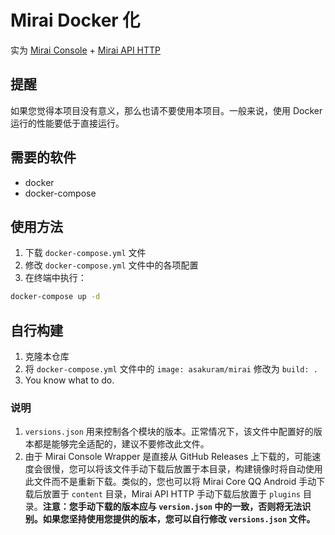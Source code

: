 # Mirai Docker 化 

实为 [Mirai Console](https://github.com/mamoe/mirai-console) + [Mirai API HTTP](https://github.com/mamoe/mirai-api-http)

## 提醒

如果您觉得本项目没有意义，那么也请不要使用本项目。一般来说，使用 Docker 运行的性能要低于直接运行。

## 需要的软件

+ docker
+ docker-compose

## 使用方法

1. 下载 `docker-compose.yml` 文件
2. 修改 `docker-compose.yml` 文件中的各项配置
3. 在终端中执行：
```bash
docker-compose up -d
```

## 自行构建

1. 克隆本仓库
2. 将 `docker-compose.yml` 文件中的 `image: asakuram/mirai` 修改为 `build: .`
3. You know what to do.

### 说明

1. `versions.json` 用来控制各个模块的版本。正常情况下，该文件中配置好的版本都是能够完全适配的，建议不要修改此文件。
2. 由于 Mirai Console Wrapper 是直接从 GitHub Releases 上下载的，可能速度会很慢，您可以将该文件手动下载后放置于本目录，构建镜像时将自动使用此文件而不是重新下载。类似的，您也可以将 Mirai Core QQ Android 手动下载后放置于 `content` 目录，Mirai API HTTP 手动下载后放置于 `plugins` 目录。**注意：您手动下载的版本应与 `version.json` 中的一致，否则将无法识别。如果您坚持使用您提供的版本，您可以自行修改 `versions.json` 文件。**
